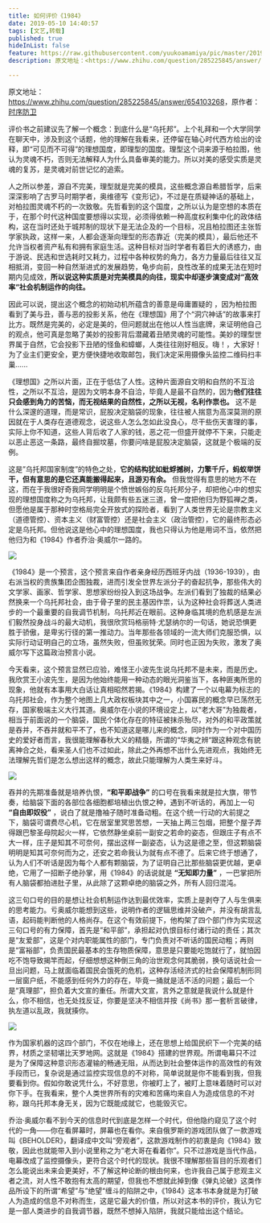 ```yaml
---
title: 如何评价《1984》
date: 2019-05-10 14:40:57
tags: [文艺,转载]
published: true
hideInList: false
feature: https://raw.githubusercontent.com/yuukoamamiya/pic/master/20190510144408.png
description: 原文地址：<https://www.zhihu.com/question/285225845/answer/654103268>，原作者：[时序防卫](https://www.zhihu.com/people/sxfw/activities)

---
```

原文地址：<https://www.zhihu.com/question/285225845/answer/654103268>，原作者：[时序防卫](https://www.zhihu.com/people/sxfw/activities)

评价书之前建议先了解一个概念：到底什么是“乌托邦”。上个礼拜和一个大学同学在聊天中，涉及到这个话题，他的理解在我看来，还停留在轴心时代西方给出的诠释，即“可见而不可得”的理想国度，即理型的国度。理型这个词来源于柏拉图，他认为灵魂不朽，否则无法解释人为什么具备审美的能力。所以对美的感受实质是灵魂的复苏，是灵魂对前世记忆的追索。

人之所以参差，源自不完美，理型就是完美的模具，这些概念源自希腊哲学，后来深深影响了古罗马时期学者，奥维德写《变形记》，不过是在质疑神话的基础上，对柏拉图灵魂不朽的一次致敬。先哲看到的这个国度，之所以认为是空想的本质在于，在那个时代这种国度要想得以实现，必须得依赖一种高度权利集中化的政体结构，这在当时还处于城邦制的现状下是无法企及的一个目标，况且柏拉图还主张哲学家执政，这样一来，人都会逐渐向理型的形态靠近（完美的模具），最后他还不允许当权者资产私有和拥有家庭生活。这种目标对当时学者有着巨大的诱惑力，由于游说、民选和世选耗时又耗力，过程中各种权势的角力，各方力量最后往往又互相抵消，变回一种自然渐进式的发展趋势，龟步向前，良性改革的成果无法在短时期内见成效，**所以说这种实质是对完美模具的向往，现实中却逐步演变成对“高效率“社会机制运作的向往。**

因此可以说，提出这个概念的初始动机所蕴含的善意是毋庸置疑的 ，因为柏拉图看到了美与丑，善与恶的投影关系，他在《理想国》用了个“洞穴神话”的故事来打比方。既然是完美的，必定是美的，但问题就出在他以人性当底牌，来证明他自己的观点，他可真是忽略了美妙的投影背后潜藏着丑陋灵魂的可能性。美妙的理型世界属于自然，它会投影下丑陋的怪鱼和蟑螂，人类往往刚好相反。嗨！，大家好！为了业主们更安全，更方便快捷地收取邮包，我们决定采用摄像头监控二维码扫丰巢......

《理想国》之所以片面，正在于低估了人性。这种片面源自文明和自然的不互洽性，之所以不互洽，是因为文明本身不自洽，毕竟人是最不自然的，因为**他们往往只会感到角力的苦恼，而无视结果的自然性，之所以无视，名利作祟也。** 这不是什么深邃的道理，而是常识，屁股决定脑袋的现象，往往被人揣意为高深莫测的原因就在于人类存在道德观念，说这些人怎么怎如此没良心，尽干些伤天害理的事，实际上你不知道，这些人背后收了人家的钱，恶之花一但盛开就停不下来，只能走以恶止恶这一条路，最终自掘坟墓，你要问啥是屁股决定脑袋，这就是个极端的反例。

这是”乌托邦国家制度”的特色之处，**它的结构犹如蚍蜉撼树，力擎千斤，蚂蚁举饼干，但有意思的是它还真能搬得起来，且游刃有余。** 但我觉得有意思的地方不在这，而在于我很好奇我同学明明是个愤世嫉俗的反乌托邦分子，却把他心中的想实现的理想国度称之为乌托邦，让我颇有些五迷三道，曾一度把他归为野狐禅之类，但愿他是属于那种时空格局完全开放式的探险者，看到了人类世界无论是宗教主义（道德管控）、资本主义（财富管控）还是社会主义（政治管控），它的最终形态必定是乌托邦。但他说这是他心中的理想国度，我也只得认为他是用词不当，依然把他归为和《1984》作者乔治·奥威尔一路的。

![](https://raw.githubusercontent.com/yuukoamamiya/pic/master/20190510144408.png)

《1984》是一个预言，这个预言来自作者亲身经历西班牙内战（1936-1939），由右派当权的贵族集团企图独裁，进而引发全世界左派分子的奋起抗争，那些伟大的文学家、画家、哲学家、思想家纷纷投入到这场战争。左派们看到了独裁的结果必然换来一个乌托邦社会，由于骨子里的民主基因作祟，认为这种社会将葬送人类进步的一个最重要的自我调节机制，乌托邦近在眼前。这种身临其境的危机感是左派们毅然投身战斗的最大动机，我很欣赏玛格丽特·尤瑟纳尔的一句话，她说恐惧更胜于骄傲，是卑劣行径的第一推动力。当年那些各领域的一流大师们克服恐惧，以实际行动证明自己的立场，虽然失败，但虽败犹荣。同时也正因为失败，激发了奥威尔写下这篇政治预言小说。

今天看来，这个预言显然已应验，难怪王小波先生说乌托邦不是未来，而是历史。我欣赏王小波先生，是因为他始终能用一种动态的眼光洞鉴当下，各种匪夷所思的现象，他就有本事用大白话让真相昭然若揭。《1984》构建了一个以电幕为标志的乌托邦社会，作为整个地图上几大政权板块其中之一，小国寡民的概念早已荡然无存，国家极端主义大行其道。奥威尔在小说的环境设定上，以“老大哥”为独裁者，相当于前面说的一个脑袋，国民个体化存在的特征被抹杀殆尽，对外的和平政策就是吞并，不吞并就和平不了，也不知道这是哪儿来的概念，同时作为一个对中国历史的爱好者而言，我很能理解春秋大义的精髓，所谓的“华夷之辨“跟这种观念有貌离神合之处，看来圣人们也不过如此，除此之外再想不出什么先进观点，我始终无法理解先哲们是怎么想出这样的概念，故此只能理解为人类生来好斗。

![](https://raw.githubusercontent.com/yuukoamamiya/pic/master/20190510144527.png)

吞并的先期准备就是培养仇恨，**“和平即战争”** 的口号在我看来就是拉大旗，带节奏，给脑袋下面的各部位各细胞都培植出仇恨之种，遇到不听话的，再加上一句 **“自由即奴役”** ，说白了就是撸袖子随时准备动粗。在这个统一行动的大前提之下，脑袋可谓费尽心机，它在居室里冥思苦想，一天抽上两三包烟，把整个屋子弄得跟巴黎圣母院起火一样，它依然静坐桌前一副安之若命的姿态，但跟庄子有点不大一样，庄子是知其不可奈何，摆出这样一副姿态，认为这是德之至，但这颗脑袋明明是知其可奈何而为之，还安之若命我认为就有点不德了。后来它终于想通了，认为人们不听话是因为每个人都有颗脑袋，为了证明自己比那些脑袋更优越，更卓绝，它用了一招断子绝孙掌，用《1984》的话说就是 **“无知即力量”** ，一巴掌把所有人脑袋都拍进肚子里，从此除了这颗卓绝的脑袋之外，所有人回归混沌。

这三句口号的目的是想让社会机制运作达到最优效率，实质上是剥夺了人与生俱来的思考能力。亏奥威尔能想到这些，说明作者的逻辑思维并没破产，并没有胡言乱语，起码能判断他的人格尚存。在这个有效前提下，他构架了四个部门作为实现这三句口号的有力保障，首先是”和平部”，承担起对仇恨目标付诸行动的责任；其次是“友爱部”，这是个对内职能属性的部门，专门负责对不听话的国民动粗；再则是“富裕部”，负责国民最基本的生存物质保障，意思是只要能吃饱就行了，就怕因吃不饱导致揭竿而起，仔细想想这种倒三角的治世观念何其脆弱，换句话说社会一旦出问题，马上就面临着国民会饿死的危机，这种存活经济式的社会保障机制形同一层窗户纸，不能感到任何外力的存在，毕竟一捅就是活不活的问题；最后一个是“真理部”，担负着大文宣的重任。所谓大文宣，言外之意就是我说什么就是什么，你不相信，也无处找反证，你要是坚决不相信并按《尚书》那一套析言破律，执左道以乱政，我就揍你。

![](https://raw.githubusercontent.com/yuukoamamiya/pic/master/20190510144733.png)

作为国家机器的这四个部门，不仅在地缘上，还在思想上给国民织下一个完美的结界，材质之坚韧堪比天罗地网。这就是《1984》搭建的世界观。所谓电幕只不过是为了保障这种意识形态灌输的畅通无阻，从而达到社会整体运作的高效性的有效手段而已，复杂说是通过监控实现信息的不对称，简单说就是你不能看到我，但我要看到你。假如你敢说凭什么，不好意思，你被盯上了，被盯上意味着随时可以对你下手。在我看来，整个人类世界所有的灾难和苦痛均来自人为造成信息的不对称，跟乌托邦本身无关，因为它既能成就它，也能毁灭它。

乔治·奥威尔看不到今天的信息时代到底是怎样一个时代，但他隐约窥见了这个时代的一角——你在看屏幕时，屏幕也在看你。来自俄罗斯的游戏团队做了一款游戏叫《BEHOLDER》，翻译成中文叫“旁观者”，这款游戏制作的初衷是向《1984》致敬，因此也就能带入到小说里称之为“老大哥在看着你”。只不过游戏是当代作品，电幕改成了监控摄像头，更符合这个时代的现状。我很不理解那些盲目的乐观者们怎么能说出未来会更美好，不了解这种论断的根由何来，也许我自己属于悲观主义者之流，对人性不敢抱有太高的期望，但我也不想就此掉到像《弹丸论破》这类作品所设下的所谓“希望”与”绝望“缠斗的陷阱之中，《1984》这本书本身就是为打破人为造成的信息不对称而生，这是它最大的价值，所以对这本书的评价，我认为它是一部人类进步的自我调节器，既然不想掉入陷阱，我就只能给出这个结论。
